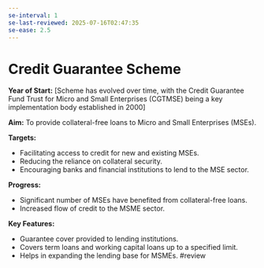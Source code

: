 ```yaml
---
se-interval: 1
se-last-reviewed: 2025-07-16T02:47:35
se-ease: 2.5
---
```

# Credit Guarantee Scheme

**Year of Start:** [Scheme has evolved over time, with the Credit Guarantee Fund Trust for Micro and Small Enterprises (CGTMSE) being a key implementation body established in 2000]

**Aim:** To provide collateral-free loans to Micro and Small Enterprises (MSEs).

**Targets:**
* Facilitating access to credit for new and existing MSEs.
* Reducing the reliance on collateral security.
* Encouraging banks and financial institutions to lend to the MSE sector.

**Progress:**
* Significant number of MSEs have benefited from collateral-free loans.
* Increased flow of credit to the MSME sector.

**Key Features:**
* Guarantee cover provided to lending institutions.
* Covers term loans and working capital loans up to a specified limit.
* Helps in expanding the lending base for MSMEs.
#review